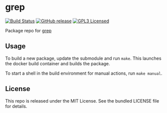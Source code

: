 grep
==========

[![Build Status](https://img.shields.io/circleci/project/amylum/grep.svg)](https://circleci.com/gh/amylum/grep)
[![GitHub release](https://img.shields.io/github/release/amylum/grep.svg)](https://github.com/amylum/grep/releases)
[![GPL3 Licensed](http://img.shields.io/badge/license-GPL3-green.svg)](https://tldrlegal.com/license/gnu-general-public-license-v3-(gpl-3))

Package repo for [grep](http://www.gnu.org/software/grep/grep.html)

## Usage

To build a new package, update the submodule and run `make`. This launches the docker build container and builds the package.

To start a shell in the build environment for manual actions, run `make manual`.

## License

This repo is released under the MIT License. See the bundled LICENSE file for details.

